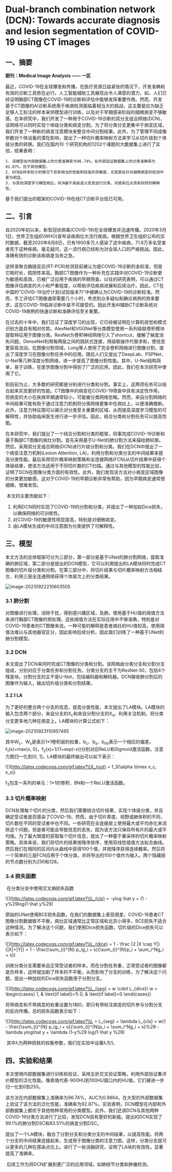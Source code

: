 # Dual-branch combination network (DCN): Towards accurate diagnosis and lesion  segmentation of COVID-19 using CT images




<extoc></extoc>

## 一、摘要

**期刊：Medical Image Analysis —— 一区**

​	最近，COVID-19在全球爆发和传播，在医疗资源日益紧张的情况下，开发准确和有效的诊断工具势在必行。人工智能辅助工具展现出令人满意的潜力，如，人们已经证明胸部CT图像在COVID-19的诊断和评估中能够发挥重要作用。然而，开发基于CT图像的AI诊断系统用于疾病检测面临着相当大的挑战，这主要是应为缺乏足够人工标注的样本来供模型进行训练，以及对于早期感染阶段的细微病变不够敏感。在本研究中，我们开发了一种用于COVID-19诊断的双分支组合网络(DCN)，该网络可以同时实现个体级分类和病变分割。为了将分类分支更集中于病变区域，我们开发了一种新的病变注意模块来整合中间分割结果。此外，为了管理不同成像参数对个体设备的潜在影响，提出了一种切片概率映射方法来学习从切片级到个体级分类的转换。我们在国内10 个研究机构的1202个课题的大数据集上进行了实验，结果表明：

	1. 该模型在内部数据集上的分类准确率为96.74%，在外部验证数据集上的分类准确率为92.87%，优于其他模型。
	2. DCN在样本较少的情况下具有相当的性能和较高的灵敏度，尤其是在针对细微病变的检测中更为明显。
	3. 与其他深度学习模型相比，DCN基于高级语义信息进行分类，对感染位点具有较好的解释性。

基于我们提出的框架的COVID-19在线CT诊断平台现已可用。

## 二、引言

​	自2020年初以来，新型冠状病毒(COVID-19)在全球爆发并迅速传播。2020年3月1日，世界卫生组织(WHO)宣布该疾病位大流行疾病。根据世界卫生组织公布的实时数据，截至2020年8月8日，已有1900多万人感染了这中疾病，71.6万多名受害者死于这种疾病。毫无疑问，这一流行病已经称为对全球人口的严峻挑战。因此，准确有效的诊断该疾病是当务之急。

​	逆转录聚合酶链反应(RT-PCR)检测目前被认为是COVID-19诊断的金标准，但是它耗时长，假阴性率高。胸部CT图像作为一种补充在实践中对COVID-19诊断更为敏感和高效，已被广泛应用于疾病的早期筛查。以往的研究表明，可以通过CT图像评估病变的大小和严重程度，以帮助评估疾病进展和后续治疗。因此，CT在中国的“COVID-19治疗计划(试验版本7)”中被确认为COVID-19的诊断标准。然而，手工评估CT图像通常需要几个小时，考虑到众多疑似和确诊病例的效率要求，这在COVID-19临床诊断中是不可接受的。因此开发AI辅助CT诊断系统对COVID-19病例的快速诊断和准确评估至关重要。

​	在过去的十年中，我们见证了深度学习的出现，它已经被证明在计算机视觉和模式识别方面具有相对优势。AlexNet和VGGNet等分类模型使用一系列级联卷积模块提取特征用于图像分类。ResNet为卷积神经网络引入了shortcut，缓解了梯度消失问题。DenseNet利用每两层之间的跳跃式连接，用级联操作代替求和，使信息更容易流动。在图像分割领域，Long等人使用了完全卷积网络进行图像分割，提出了深度学习在图像分割任务中的应用。随后人们又提出了DeepLab、PSPNet、U-Net等几种深度分割网络，进一步提高了图像分割性能。其中，U-Net结构简单，易于训练，在医学图像分割中得到了广泛的应用，因此，我们在本次研究中使用了它。

​	到目前为止，大多数的研究都是分别进行分类和分割。事实上，这两项任务可以结合起来实现更好的性能。CT图像中的病变在COVID-19筛查中具有决定性作用，但病变的大小在疾病早期通常较小，可能被分类网络忽略。然而，来自分割网络的中间结果可能有助于通过注意力机制将分类网络更集中在病灶上，以便准确推断。此外，注意力特征图可以揭示对分类至关重要的区域，从而提高深度学习模型的可解释性，并协助临床医生进行进一步评估。因此，结合分类和分割任务可以提高性能。

​	在本研究中，我们提出了一个结合分割和分类的框架，同事完成COVID-19诊断和基于胸部CT图像的病灶分割。首先采用基于U-Net的肺分割方法来描绘肺轮廓。然后，采用双分支组合网络(DCN)进行片级分割和分类。我们在DCN中提出了一个病变注意力机制(Lesion Attention, LA)，利用分割和分类分支的中间结果来提高分类性能。最后采用切片概率映射策略和全连接网络(FCN)从切片结果中获得个体级结果，使该方法适用于不同切片数的CT扫描。通过与其他模型的性能比较，证明了DCN在图像分类方面的有效性。此外，我们发现该方法对小病变区域图像的分类更加敏感。这对于COVID-19的早期诊断非常有帮助，因为早期病变通常很细微，很难发现。

​	本文的主要贡献如下：

1. 利用DCN同时实现了COVID-19的分割和分类，并提出了一种加权Dice损失，以确保网络的可训练性。
2. 对COVID-19的敏感性明显提高，特别是对细微病变。
3. 由LA模块生成的中间注意图为分类提供了可解释性。

## 三、模型

​	本文方法的总体框架可分为三部分，第一部分是基于UNet的肺分割网络，提取准确的肺区域，第二部分是提出的DCN模型，它可以利用提出的LA模块同时完成CT图像的切片级分类和分割。在第三部分中，将切片结果与切片概率映射方法相结合，利用三层全连通网络获得个体层次上的分类结果。

![image-20210922210603505](./images/image-20210922210603505.png)

### 3.1 肺分割

​	对图像进行处理，消除干扰，得到感兴趣区域，及肺。使用基于HU值的阈值方法来进行胸部CT图像的预处理。这些阈值方法在实际应用中不够准确，特别是对COVID-19患者的CT图像来说。一种可能的解释是患者病灶的HU值较高，使用阈值法难以与其他器官区分，因此影响后续分析。因此我们训练了一种基于UNet的肺分割模型。

### 3.2 DCN

​	本文提出了DCN来同时完成CT图像的分类和分割。该网络由分类分支和分割分支组成，分别对应于分类任务和分割任务。分类分支的主干为ResNet-50，包括4个残差块。分割分支的主干是U-Net，包括编码器和解码器。DCN接收肺分割后的图像作为输入，输出切片级分类和分割结果。

#### 3.2.1 LA

​	为了更好的整合两个分支的信息，提高分类性能，本文提出了LA模块。LA模块的输入包含两个部分，来自分支的X<sub>c</sub>和来自分割分支的X<sub>s</sub>。利用关注机制，将分类分支更多地几种在病变上。LA模块的计算公式如下：

![image-20210923110957465](./images/image-20210923110957465.png)

其中W<sub>c</sub>、W<sub>s</sub>是表示1×1卷积层的权重，b<sub>c</sub>、b<sub>s</sub>、b<sub>int</sub>表示一个相应的偏差。f<sub>1</sub>(x)=max(x, 0)，f<sub>2</sub>(x)=1/(1+exp(-x))分别对应ReLU和Sigmoid激活函数。注意力图归一化到[0, 1]。LA模块的最终输出可以如下表示：

![](http://latex.codecogs.com/gif.latex?\\X_{out} = f_3(\alpha \times x_c, x_s))

f<sub>3</sub>包含一系列的单元：1×1的卷积、BN和一个ReLU激活函数。

### 3.3 切片概率映射

​	DCN处理每个切片的分类，然后我们需要结合切片结果，实现个体级分类，并且确定受试者是否感染了COVID-19。然而，由于切片厚度、视野或肺体积的不同，切片数在不同的受试者中也不同。一些研究在全连接层上使用最大或平均赤化来消除这个问题。但是者可能会导致信息的丢失，因为该方法只保存所有片的最大或平均值。为了最大限度的获取每个切片信息，提出了一种基于重采样的切片概率映射策略。具体来说，我们将切片的结果按降序排序，使用双线性插值方法拟合曲线。然后我们在相同的区间内从曲线中获得100个值，并按降序获得连续概率。然后将一个简单的三层FCN应用于个体分类，并将导出的100个值作为输入。两个隐藏层的节点数分别为256和128。

### 3.4 损失函数

​	在分类分支中使用交叉熵损失函数

![](http://latex.codecogs.com/gif.latex?\\L_{cls} = -ylog \hat y + (1 - y%29log(1-\hat y%29)

​	原始的UNet使用BCE损失函数，在我们的数据集上表现很差，COVID-19患者CT图像分割数据极不平衡，病灶区域通常比正常区域和北京小得多，BCE损失不适合这种情况。为了解决这个问题，我们使用Dice损失函数，切片级的Dice损失可以表示如下：

![](http://latex.codecogs.com/gif.latex?\\L_{dice} = 1 - \frac {2 |X \cap Y|}{|X|+|Y|} = 1 - \frac{\sum_{i}^{N} p_ig_i + s}{\sum_{i}^{N}p_i + \sum_i^Ng_i + s})

​	训练分类分支需要来自正常受试者的样本。而在分割任务重，正常受试者的图像都是负样本，这样就加剧了样本的不平衡，从而影响了分支的训练，为了解决这个问题，提出一种加权的Dice损失函数用于分割分支。

![](http://latex.codecogs.com/gif.latex?\\L_{seg} = w \cdot L_{dice}\\
w = \begin{cases}
1, & \text{if label}=1\\
0, & \text{if label}=0
\end{cases})

​	将带病变和不带病变的权重设置为1和0，即只有带标注病变的切片参与分割分支的反向传播。总的损失函数表示如下：

![](http://latex.codecogs.com/gif.latex?\\L = L_{seg} + \lambda L_{cls} = w(1 - \frac{\sum_{i}^{N} p_ig_i + s}{\sum_{i}^{N}p_i + \sum_i^Ng_i + s}%29 - \lambda ylog\hat y + \lambda (1-y%29 log(1-\hat y %29)

​	其中λ为两种损耗的权衡参数，我们在实验中设置λ为1。



## 四、实验和结果

​	本文使用内部数据集进行训练和验证，采用五折交叉验证策略，利用外部验证集评价模型的泛化性能。像素值代表-900HU到100HU窗口内的HU值，它们被进一步归一化到0到255。

​	该方法在内部数据集上准确率为96.74%，AUC为0.9864。在大型的外部数据集上验证了该方法的泛化性能，准确率为92.87%。实验表明，DCN模型在内部和外部数据集上都优于其他物种常用的分类模型。此外，我们还讲DCN与其他两种COVID-19分类方法进行了比较，发现DCN具有更好的新能。提出的DCN实现了99.1%的肺分割DSC和83.51%的病变分割DSC。

​	提出了一个LA模块，融合了分割分支和分类分支的中间结果，以提高性能。将两个分支的中间结果连接起来，生成用于图像分类的注意力图，这样，分类分支就可以更多的几种在感染点位上。进行了一些消融研究，证明了LA块的有效性。显著提高了准确率。

​	后续工作为将DCN扩展到更广泛的应用领域，如肺结节分类和肿瘤检测。











